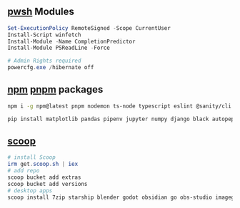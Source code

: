 

## [pwsh](https://learn.microsoft.com/en-us/powershell/scripting/install/installing-powershell-on-windows?view=powershell-7.3#winget) Modules

```ps1
Set-ExecutionPolicy RemoteSigned -Scope CurrentUser
Install-Script winfetch
Install-Module -Name CompletionPredictor
Install-Module PSReadLine -Force
```
```ps1
# Admin Rights required
powercfg.exe /hibernate off
```

## [npm](https://www.npmjs.com/) [pnpm](https://pnpm.io/) packages

```bash
npm i -g npm@latest pnpm nodemon ts-node typescript eslint @sanity/cli neovim prettier bash-language-server dockerfile-language-server-nodejs vscode-langservers-extracted typescript-language-server tree-sitter-cli svelte-language-server
```
```python
pip install matplotlib pandas pipenv jupyter numpy django black autopep8 jedi pynvim python-lsp-server scikit-learn
```

## [scoop](https://scoop.sh/)

```ps1
# install Scoop
irm get.scoop.sh | iex
# add repo
scoop bucket add extras
scoop bucket add versions
# desktop apps
scoop install 7zip starship blender godot obsidian go obs-studio imageglass naps2 xnconvert twinkle-tray everything bulk-rename-utility
```
